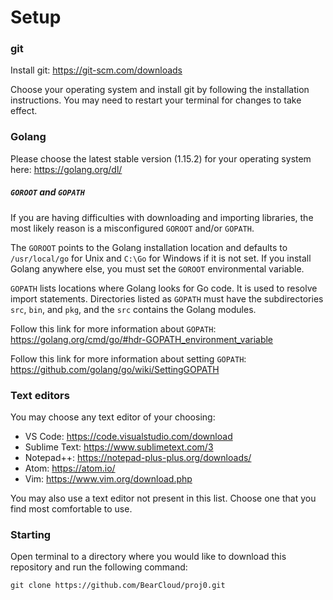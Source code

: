 # Setup

### git

Install git: https://git-scm.com/downloads

Choose your operating system and install git by following the installation instructions. You may need to restart your terminal for changes to take effect.

### Golang

Please choose the latest stable version (1.15.2) for your operating system here: https://golang.org/dl/

##### `GOROOT` and `GOPATH`

If you are having difficulties with downloading and importing libraries, the most likely reason is a misconfigured `GOROOT` and/or `GOPATH`. 

The `GOROOT` points to the Golang installation location and defaults to `/usr/local/go` for Unix and `C:\Go` for Windows if it is not set. If you install Golang anywhere else, you must set the `GOROOT` environmental variable.

`GOPATH` lists locations where Golang looks for Go code. It is used to resolve import statements. Directories listed as `GOPATH` must have the subdirectories `src`, `bin`, and `pkg`, and the `src` contains the Golang modules.

Follow this link for more information about `GOPATH`: https://golang.org/cmd/go/#hdr-GOPATH_environment_variable

Follow this link for more information about setting `GOPATH`: https://github.com/golang/go/wiki/SettingGOPATH

### Text editors

You may choose any text editor of your choosing:

 - VS Code: https://code.visualstudio.com/download
 - Sublime Text: https://www.sublimetext.com/3
 - Notepad++: https://notepad-plus-plus.org/downloads/
 - Atom: https://atom.io/
 - Vim: https://www.vim.org/download.php

You may also use a text editor not present in this list. Choose one that you find most comfortable to use.

### Starting

Open terminal to a directory where you would like to download this repository and run the following command:

```
git clone https://github.com/BearCloud/proj0.git
```
